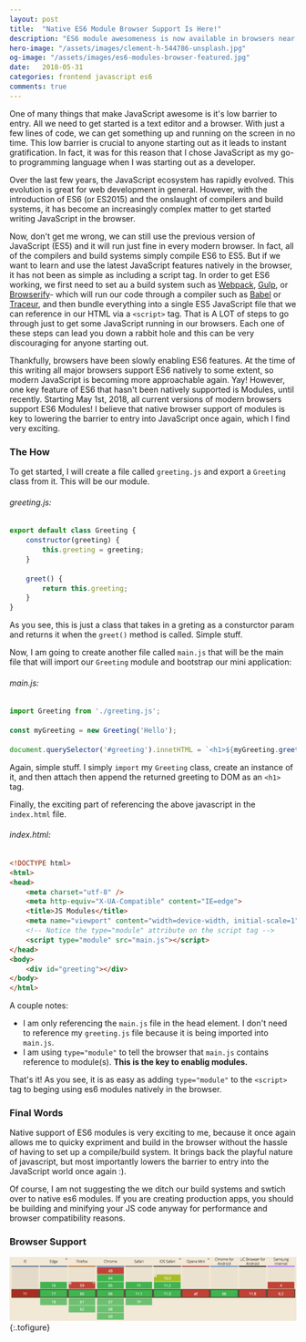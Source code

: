 ```yaml
---
layout: post
title:  "Native ES6 Module Browser Support Is Here!"
description: "ES6 module awesomeness is now available in browsers near you."
hero-image: "/assets/images/clement-h-544786-unsplash.jpg"
og-image: "/assets/images/es6-modules-browser-featured.jpg"
date:   2018-05-31
categories: frontend javascript es6
comments: true
---
```


One of many things that make JavaScript awesome is it's low barrier to entry. All we need to get started is a text editor and a browser. With just a few lines of code, we can get something up and running on the screen in no time. This low barrier is crucial to anyone starting out as it leads to instant gratification. In fact, it was for this reason that I chose JavaScript as my go-to programming language when I was starting out as a developer.

Over the last few years, the JavaScript ecosystem has rapidly evolved. This evolution is great for web development in general. However, with the introduction of ES6 (or ES2015) and the onslaught of compilers and build systems, it has become an increasingly complex matter to get started writing JavaScript in the browser. 

Now, don't get me wrong, we can still use the previous version of JavaScript (ES5) and it will run just fine in every modern browser. In fact, all of the compilers and build systems simply compile ES6 to ES5. But if we want to learn and use the latest JavaScript features natively in the browser, it has not been as simple as including a script tag. In order to get ES6 working, we first need to set au a build system such as [Webpack](https://webpack.js.org/), [Gulp](https://gulpjs.com/), or [Browserify](http://browserify.org/)- which will run our code through a compiler such as [Babel](https://babeljs.io/) or [Traceur](https://github.com/google/traceur-compiler), and then bundle everything into a single ES5 JavaScript file that we can reference in our HTML via a `<script>` tag. That is A LOT of steps to go through just to get some JavaScript running in our browsers. Each one of these steps can lead you down a rabbit hole and this can be very discouraging for anyone starting out.

Thankfully, browsers have been slowly enabling ES6 features. At the time of this writing all major browsers support ES6 natively to some extent, so modern JavaScript is becoming more approachable again. Yay! However, one key feature of ES6 that hasn't been natively supported is Modules, until recently. Starting May 1st, 2018, all current versions of modern browsers support ES6 Modules! I believe that native browser support of modules is key to lowering the barrier to entry into JavaScript once again, which I find very exciting.

### The How
To get started, I will create a file called `greeting.js` and export a `Greeting` class from it. This will be our module.

###### greeting.js:
```javascript
export default class Greeting {
    constructor(greeting) {
        this.greeting = greeting;
    }

    greet() {
        return this.greeting;
    }
}
```
As you see, this is just a class that takes in a greting as a consturctor param and returns it when the `greet()` method is called. Simple stuff.

Now, I am going to create another file called `main.js` that will be the main file that will import our `Greeting` module and bootstrap our mini application:

###### main.js:
``` javascript
import Greeting from './greeting.js';

const myGreeting = new Greeting('Hello');

document.querySelector('#greeting').innetHTML = `<h1>${myGreeting.greet()} World!</h1>`;
```
Again, simple stuff. I simply `import` my `Greeting` class, create an instance of it, and then attach then append the returned greeting to DOM as an `<h1>` tag. 

Finally, the exciting part of referencing the above javascript in the `index.html` file. 

###### index.html:
``` html
<!DOCTYPE html>
<html>
<head>
    <meta charset="utf-8" />
    <meta http-equiv="X-UA-Compatible" content="IE=edge">
    <title>JS Modules</title>
    <meta name="viewport" content="width=device-width, initial-scale=1">
    <!-- Notice the type="module" attribute on the script tag -->
    <script type="module" src="main.js"></script>
</head>
<body>
    <div id="greeting"></div>
</body>
</html>
```
A couple notes:
* I am only referencing the `main.js` file in the head element. I don't need to reference my `greeting.js` file because it is being imported into `main.js`.
* I am using `type="module"` to tell the browser that `main.js` contains reference to module(s). **This is the key to enablig modules.**

That's it! As you see, it is as easy as adding `type="module"` to the `<script>` tag to beging using es6 modules natively in the browser.


### Final Words
Native support of ES6 modules is very exciting to me, because it once again allows me to quicky expriment and build in the browser without the hassle of having to set up a compile/build system. It brings back the playful nature of javascript, but most importantly lowers the barrier to entry into the JavaScript world once again :). 

Of course, I am not suggesting the we ditch our build systems and swtich over to native es6 modules. If you are creating production apps, you should be building and minifying your JS code anyway for performance and browser compatibility reasons. 

### Browser Support
![ES6 Modules Browser Support](/assets/images/es6-modules-browser-support.png "ES6 Modules Browser Support"){:.tofigure}


